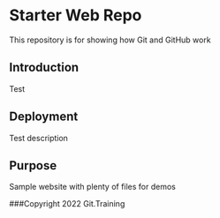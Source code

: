 # Starter Web Repo

This repository is for showing how Git and GitHub work

## Introduction
Test

## Deployment
Test description

## Purpose

Sample website with plenty of files for demos

###Copyright
2022 Git.Training